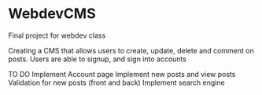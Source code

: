 # WebdevCMS
Final project for webdev class

Creating a CMS that allows users to create, update, delete and comment on posts.
Users are able to signup, and sign into accounts



TO DO
Implement Account page
Implement new posts and view posts
Validation for new posts (front and back)
Implement search engine